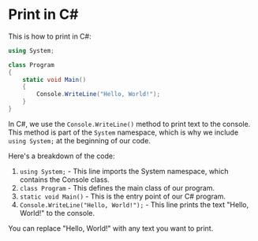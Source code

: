 # Print in C#

This is how to print in C#:

```csharp
using System;

class Program
{
    static void Main()
    {
        Console.WriteLine("Hello, World!");
    }
}
```

In C#, we use the `Console.WriteLine()` method to print text to the console. This method is part of the `System` namespace, which is why we include `using System;` at the beginning of our code.

Here's a breakdown of the code:

1. `using System;` - This line imports the System namespace, which contains the Console class.
2. `class Program` - This defines the main class of our program.
3. `static void Main()` - This is the entry point of our C# program.
4. `Console.WriteLine("Hello, World!");` - This line prints the text "Hello, World!" to the console.

You can replace "Hello, World!" with any text you want to print.
